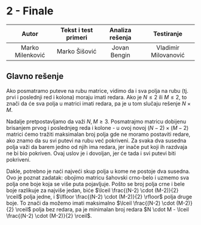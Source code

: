 ﻿# 2 - Finale

| Autor | Tekst i test primeri | Analiza rеšenja | Testiranje |
|:-:|:-:|:-:|:-:|
| Marko Milenković | Marko Šišović | Jovan Bengin | Vladimir Milovanović |

## Glavno rešenje

Ako posmatramo puteve na rubu matrice, vidimo da i sva polja na rubu (tj. prvi i poslednji red i kolona) moraju imati redara. Ako je $N \leq 2$ ili $M \leq 2$, to znači da će sva polja u matrici imati redara, pa je u tom slučaju rešenje $N \times M$.

Nadalje pretpostavljamo da važi $N, M \geq 3$. Posmatrajmo matricu dobijenu brisanjem prvog i poslednjeg reda i kolone - u ovoj novoj $(N-2) \times (M-2)$ matrici ćemo tražiti maksimalan broj polja gde ne moramo postaviti redare, ako znamo da su svi putevi na rubu već pokriveni. 
Za svaka dva susedna polja važi da barem jedno od njih ima redara, jer inače put koji ih razdvaja ne bi bio pokriven. Ovaj uslov je i dovoljan, jer će tada i svi putevi biti pokriveni.

Dakle, potrebno je naći najveći skup polja u kome ne postoje dva susedna. Ovo je poznat zadatak: obojimo matricu šahovski crno-belo i uzmemo sva polja one boje koja se više puta pojavljuje. Pošto se broj polja crne i bele boje razlikuje za najviše jedan, biće $\lceil \frac{(N-2) \cdot (M-2)}{2} \rceil$ polja jedne, i $\lfloor \frac{(N-2) \cdot (M-2)}{2} \rfloor$ polja druge boje. To znači da možemo imati maksimalno $\lceil \frac{(N-2) \cdot (M-2)}{2} \rceil$ polja bez redara, pa je minimalan broj redara $N \cdot M - \lceil \frac{(N-2) \cdot (M-2)}{2} \rceil$.
